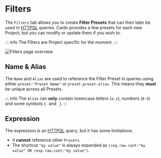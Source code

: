 # Filters

The `Filters` tab allows you to create **Filter Presets** that can then later be used in [HTTPQL](/concepts/essentials/httpql.md) queries.
Caido provides a few presets for each new Project, but you can modify or update them if you wish to.

::: info
The Filters are Project specific for the moment.
:::

<img alt="Filters page overview" src="/_images/filters.png" no-shadow center/>

## Name & Alias

The `Name` and `Alias` are used to reference the Filter Preset in queries using either `preset:"Preset Name"` or `preset:preset-alias`.
This means they **must** be unique across all Presets.

::: info
The `Alias` can **only** contain lowercase letters (`a-z`), numbers (`0-9`) and some symbols (`-` and `_`).
:::

## Expression

The expression is an [HTTPQL](/concepts/essentials/httpql.md) query, but it has some limitations:

- It **cannot** reference other `Presets`.
- The shortcut `"my value"` is always expanded as `(req.raw.cont:"my value" OR resp.raw.cont:"my value")`.
